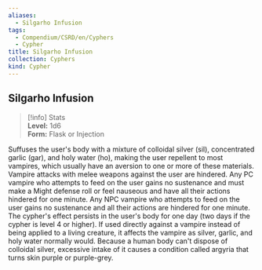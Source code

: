 ```yaml
---
aliases:
  - Silgarho Infusion
tags:
  - Compendium/CSRD/en/Cyphers
  - Cypher
title: Silgarho Infusion
collection: Cyphers
kind: Cypher
---
```

## Silgarho Infusion  
>[!info] Stats  
> **Level:** 1d6  
> **Form:** Flask or Injection
  
Suffuses the user's body with a mixture of colloidal silver (sil), concentrated garlic (gar), and holy water (ho), making the user repellent to most vampires, which usually have an aversion to one or more of these materials. Vampire attacks with melee weapons against the user are hindered. Any PC vampire who attempts to feed on the user gains no sustenance and must make a Might defense roll or feel nauseous and have all their actions hindered for one minute. Any NPC vampire who attempts to feed on the user gains no sustenance and all their actions are hindered for one minute. The cypher's effect persists in the user's body for one day (two days if the cypher is level 4 or higher). If used directly against a vampire instead of being applied to a living creature, it affects the vampire as silver, garlic, and holy water normally would. Because a human body can't dispose of colloidal silver, excessive intake of it causes a condition called argyria that turns skin purple or purple-grey.